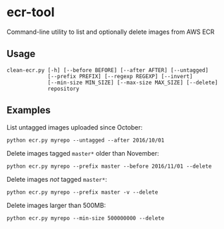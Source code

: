 # ecr-tool
Command-line utility to list and optionally delete images from AWS ECR

## Usage

	clean-ecr.py [-h] [--before BEFORE] [--after AFTER] [--untagged]
				 [--prefix PREFIX] [--regexp REGEXP] [--invert]
			     [--min-size MIN_SIZE] [--max-size MAX_SIZE] [--delete]
			 	 repository

## Examples

List untagged images uploaded since October:

	python ecr.py myrepo --untagged --after 2016/10/01

Delete images tagged `master*` older than November:

	python ecr.py myrepo --prefix master --before 2016/11/01 --delete

Delete images *not* tagged `master*`:

	python ecr.py myrepo --prefix master -v --delete

Delete images larger than 500MB:

	python ecr.py myrepo --min-size 500000000 --delete




